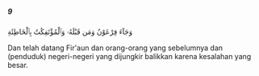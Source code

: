 ##### 9

<span class="ayah">وَجَآءَ فِرْعَوْنُ وَمَن قَبْلَهُۥ وَٱلْمُؤْتَفِكَٰتُ بِٱلْخَاطِئَةِ</span>

<span class="ayah_translation">Dan telah datang Fir'aun dan orang-orang yang sebelumnya dan (penduduk) negeri-negeri yang dijungkir balikkan karena kesalahan yang besar.</span>
